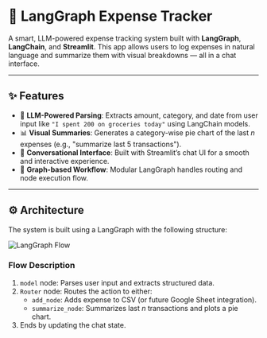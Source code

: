 # 💸 LangGraph Expense Tracker

A smart, LLM-powered expense tracking system built with **LangGraph**, **LangChain**, and **Streamlit**. This app allows users to log expenses in natural language and summarize them with visual breakdowns — all in a chat interface.

---

## ✨ Features

- 🧠 **LLM-Powered Parsing**: Extracts amount, category, and date from user input like `"I spent 200 on groceries today"` using LangChain models.
- 📊 **Visual Summaries**: Generates a category-wise pie chart of the last *n* expenses (e.g., "summarize last 5 transactions").
- 💬 **Conversational Interface**: Built with Streamlit’s chat UI for a smooth and interactive experience.
- 🔁 **Graph-based Workflow**: Modular LangGraph handles routing and node execution flow.

---

## ⚙️ Architecture

The system is built using a LangGraph with the following structure:

![LangGraph Flow](graph.png)

### Flow Description

1. `model` node: Parses user input and extracts structured data.
2. `Router` node: Routes the action to either:
   - `add_node`: Adds expense to CSV (or future Google Sheet integration).
   - `summarize_node`: Summarizes last *n* transactions and plots a pie chart.
3. Ends by updating the chat state.
